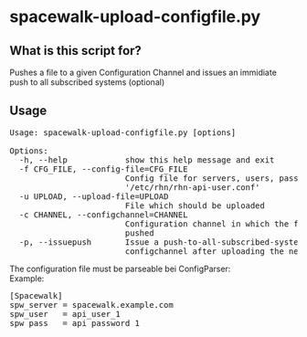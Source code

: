 spacewalk-upload-configfile.py
=============================

What is this script for? 
------------------------

Pushes a file to a given Configuration Channel and issues an immidiate push to all
subscribed systems (optional)

Usage
-----

<pre>
Usage: spacewalk-upload-configfile.py [options]                                                                                                 
                                                                                                                                                
Options:                                                                                                                                        
  -h, --help            show this help message and exit                                                                                         
  -f CFG_FILE, --config-file=CFG_FILE                                                                                                           
                        Config file for servers, users, passwords. Defaults to                                                                  
                        '/etc/rhn/rhn-api-user.conf'                                                                                            
  -u UPLOAD, --upload-file=UPLOAD                                                                                                               
                        File which should be uploaded                                                                                           
  -c CHANNEL, --configchannel=CHANNEL                                                                                                           
                        Configuration channel in which the file should be                                                                       
                        pushed                                                                                                                  
  -p, --issuepush       Issue a push-to-all-subscribed-system to the                                                                            
                        configchannel after uploading the new file         
</pre>

The configuration file must be parseable bei ConfigParser:<br>
Example: 

<pre>
[Spacewalk]
spw_server = spacewalk.example.com
spw_user   = api_user_1
spw_pass   = api_password_1
</pre>
